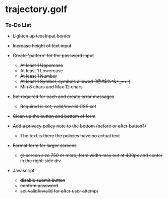 # trajectory.golf

### To-Do List
* ~~Lighten up text input border~~
* ~~Increase height of text input~~
* ~~Create 'pattern' for the password input~~
  * ~~At least 1 Uppercase~~
  * ~~At least 1 Lowercase~~
  * ~~At least 1 Number~~
  * ~~At least 1 Symbol, symbols allowed (!@#$%^&*_=+-)~~
  * ~~Min 8 chars and Max 12 chars~~
* ~~Set required for each and create error messages~~
  * ~~Required is set, valid/invalid CSS set~~
* ~~Clean up the button and bottom of form~~
* ~~Add a privacy policy note to the bottom (before or after button?)~~
  * ~~The text is there the policies have no actual text~~
* ~~Format form for larger screens~~
  * ~~@ screen size 750 or more, form width max out at 400px and center in the right-side div~~

* Javascript
  * ~~disable submit button~~
  * ~~confirm password~~
  * ~~set valid/invalid for after user attempt~~

